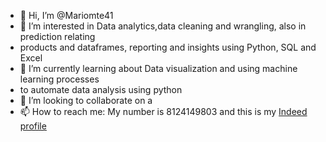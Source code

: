 - 👋 Hi, I’m @Mariomte41
- 👀 I’m interested in Data analytics,data cleaning and wrangling, also in prediction relating
- products and dataframes, reporting and insights using Python, SQL and Excel
- 🌱 I’m currently learning about Data visualization and using machine learning processes
- to automate data analysis using python
- 💞️ I’m looking to collaborate on a
- 📫 How to reach me: My number is 8124149803 and this is my [Indeed profile](https://profile.indeed.com/?hl=es_MX&co=MX&from=gnav-notifcenter)  


<!---
Mariomte41/Mariomte41 is a ✨ special ✨ repository because its `README.md` (this file) appears on your GitHub profile.
You can click the Preview link to take a look at your changes.
--->
